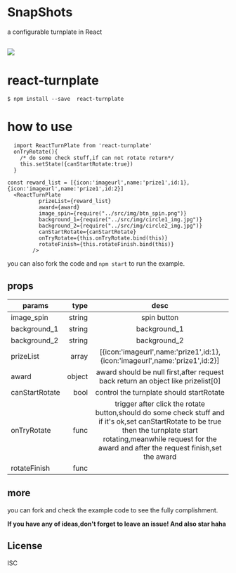 # SnapShots

a configurable turnplate in React

![](https://user-gold-cdn.xitu.io/2019/5/18/16ac949855bdd316?w=360&h=360&f=gif&s=4345398)
---

# react-turnplate

```
$ npm install --save  react-turnplate
```

# how to use
```
  import ReactTurnPlate from 'react-turnplate'
  onTryRotate(){
    /* do some check stuff,if can not rotate return*/
    this.setState({canStartRotate:true})
  }

const reward_list = [{icon:'imageurl',name:'prize1',id:1},{icon:'imageurl',name:'prize1',id:2}]
  <ReactTurnPlate
          prizeList={reward_list}
          award={award}
          image_spin={require("../src/img/btn_spin.png")}
          background_1={require("../src/img/circle1_img.jpg")}
          background_2={require("../src/img/circle2_img.jpg")}
          canStartRotate={canStartRotate}
          onTryRotate={this.onTryRotate.bind(this)}
          rotateFinish={this.rotateFinish.bind(this)}
        />
```
you can also fork the code and `npm start` to run the example.

## props 

| params        | type   |  desc  |
| --------   | -----:  | :----:  |
| image_spin | string | spin button|
| background_1 | string | background_1|
| background_2 | string | background_2|
| prizeList     | array |  [{icon:'imageurl',name:'prize1',id:1},{icon:'imageurl',name:'prize1',id:2}]    |
| award        |   object  | award should be null first,after request  back return an object like prizelist[0]  |
| canStartRotate        |    bool    |  control the turnplate should startRotate  |
|onTryRotate | func| trigger after click the rotate button,should do some check stuff and if it's ok,set canStartRotate to be true then the turnplate start rotating,meanwhile request for the award and after the request finish,set the award |
|rotateFinish| func | |

## more
you can fork and check the example code to see the fully complishment.

**If you have any of ideas,don't forget to leave an issue! And also star haha**

## License

ISC
